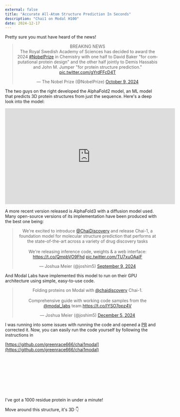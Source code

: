 ```yaml
---
external: false
title: "Accurate All-Atom Structure Prediction In Seconds"
description: "Chai1 on Modal H100"
date: 2024-12-17
---
```


Pretty sure you must have heard of the news!

<blockquote class="twitter-tweet" data-dnt="true" align="center">
    <p lang="en" dir="ltr">BREAKING NEWS<br>The Royal Swedish Academy of Sciences has decided to award the 2024 <a href="https://twitter.com/hashtag/NobelPrize?src=hash&amp;ref_src=twsrc%5Etfw">#NobelPrize</a> in Chemistry with one half to David Baker "for computational protein design" and the other half jointly to Demis Hassabis and John M. Jumper "for protein structure prediction." <a href="https://t.co/gYrdFFcD4T">pic.twitter.com/gYrdFFcD4T</a></p>
    &mdash; The Nobel Prize (@NobelPrize) <a href="https://twitter.com/NobelPrize/status/1843951197960777760?ref_src=twsrc%5Etfw">October 9, 2024</a>
</blockquote>
<script async src="https://platform.twitter.com/widgets.js" charset="utf-8"></script>

The two guys on the right developed the AlphaFold2 model, an ML model that predicts 3D protein structures from just the sequence. Here's a deep look into the model:

<div align="center">
    <iframe 
        width="560" 
        height="315" 
        src="https://www.youtube.com/embed/7q8Uw3rmXyE?si=niucsme7Dnp-A3u7" 
        title="YouTube video player" 
        frameborder="0" 
        allow="accelerometer; autoplay; clipboard-write; encrypted-media; gyroscope; picture-in-picture; web-share" 
        referrerpolicy="strict-origin-when-cross-origin" 
        allowfullscreen>
    </iframe>
</div>

A more recent version released is AlphaFold3 with a diffusion model used. Many open-source versions of its implementation have been produced with the best one being:

<blockquote class="twitter-tweet" data-dnt="true" align="center">
    <p lang="en" dir="ltr">We're excited to introduce <a href="https://twitter.com/chaidiscovery?ref_src=twsrc%5Etfw">@ChaiDiscovery</a> and release Chai-1, a foundation model for molecular structure prediction that performs at the state-of-the-art across a variety of drug discovery tasks<br><br>We&#39;re releasing inference code, weights &amp; a web interface: <a href="https://t.co/QmpbVO9Fhd">https://t.co/QmpbVO9Fhd</a> <a href="https://t.co/TU7xuOAaIF">pic.twitter.com/TU7xuOAaIF</a></p>
    &mdash; Joshua Meier (@joshim5) <a href="https://twitter.com/joshim5/status/1833183091776721106?ref_src=twsrc%5Etfw">September 9, 2024</a>
</blockquote>

And Modal Labs have implemented this model to run on their GPU architecture using simple, easy-to-use code.

<blockquote class="twitter-tweet" data-dnt="true" align="center">
    <p lang="en" dir="ltr">Folding proteins on Modal with <a href="https://twitter.com/chaidiscovery?ref_src=twsrc%5Etfw">@chaidiscovery</a> Chai-1.<br><br>Comprehensive guide with working code samples from the <a href="https://twitter.com/modal_labs?ref_src=twsrc%5Etfw">@modal_labs</a> team.<a href="https://t.co/IYSO7ppz4V">https://t.co/IYSO7ppz4V</a></p>
    &mdash; Joshua Meier (@joshim5) <a href="https://twitter.com/joshim5/status/1864688989321744777?ref_src=twsrc%5Etfw">December 5, 2024</a>
</blockquote>
<script async src="https://platform.twitter.com/widgets.js" charset="utf-8"></script>

I was running into some issues with running the code and opened a [PR](https://github.com/greenrace666/chai1modal) and corrected it. Now, you can easily run the code yourself by following the instructions in 

[https://github.com/greenrace666/chai1modal](https://github.com/greenrace666/chai1modal)

<div class="iframely-embed"><div class="iframely-responsive" style="padding-bottom: 60px; padding-top: 60px;"><a href="https://github.com/greenrace666/chai1modal" data-iframely-url="//iframely.net/1gZVw0y"></a></div></div><script async src="//iframely.net/embed.js"></script>

I've got a 1000 residue protein in under a minute!

Move around this structure, it's 3D 👇

<div id="viewport" style="width:100%; height:400px;"></div>

<script src="https://cdn.jsdelivr.net/npm/ngl@latest/dist/ngl.js"></script>

<script>
    document.addEventListener("DOMContentLoaded", function () {
        var stage = new NGL.Stage("viewport");
        stage.loadFile("rcsb://3pjr", { defaultRepresentation: true }).then(function (component) {
            component.addRepresentation("ball+stick", { sele: "ligand" });
            component.addRepresentation("ball+stick", { sele: "dna" });
            stage.autoView();
            stage.setParameters({ backgroundColor: "white" });
        });
    });
</script>
